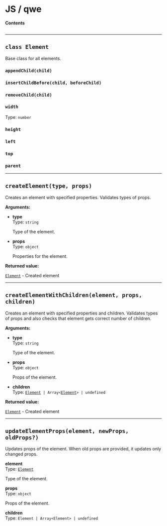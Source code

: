 # JS / qwe

**Contents**

```@toc
```

---

## `class Element`

Base class for all elements.

### `appendChild(child)`

### `insertChildBefore(child, beforeChild)`

### `removeChild(child)`

### `width`
Type: `number`

### `height`

### `left`

### `top`

### `parent`

---

## `createElement(type, props)`

Creates an element with specified properties.
Validates types of props.

**Arguments:**

- **type**
  <br>
  Type: `string`
  
  Type of the element.
  
- **props**
  <br>
  Type: `object`
  
  Properties for the element.

**Returned value:**

[`Element`]() - Created element

---

## `createElementWithChildren(element, props, children)`

Creates an element with specified properties and children.
Validates types of props and also checks that element gets correct number of
children.

**Arguments:**

- **type**
  <br>
  Type: `string`
  
  Type of the element.
  
- **props**
  <br>
  Type: `object`
  
  Props of the element.
  
- **children**
  <br>
  Type: [`Element`]()` | Array<`[`Element`]()`> | undefined`

**Returned value:**

[`Element`]() - Created element

---

## `updateElementProps(element, newProps, oldProps?)`

Updates props of the element.
When old props are provided, it updates only changed props.

**element**
<br>
Type: [`Element`]()

Type of the element.

**props**
<br>
Type: `object`

Props of the element.

**children**
<br>
Type: `Element | Array<Element> | undefined`
